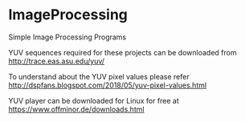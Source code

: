 # ImageProcessing
Simple Image Processing Programs

YUV sequences required for these projects can be downloaded from
http://trace.eas.asu.edu/yuv/

To understand about the YUV pixel values please refer
http://dspfans.blogspot.com/2018/05/yuv-pixel-values.html

YUV player can be downloaded for Linux for free at
https://www.offminor.de/downloads.html
